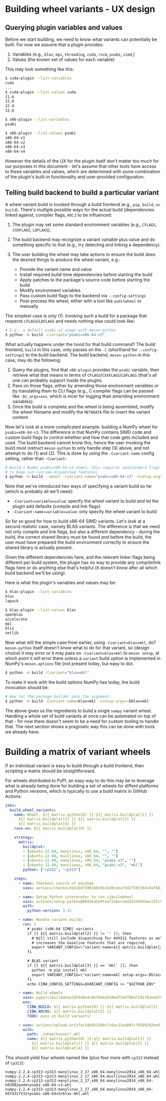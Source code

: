 # Building wheel variants - UX design

## Querying plugin variables and values

Before we start building, we need to know what variants can potentially be built.
For now we assume that a plugin provides:

1. Variables (e.g., `blas`, `mpi`, `threading`, `cuda`, `rocm`, `psabi`, `simd`,)
2. Values (the known set of values for each variable)

This may look something like this:

```bash
$ cuda-plugin --list-variables
cuda
...
$ cuda-plugin --list-values cuda
11.6
12.0
12.4
12.6

$ x86-plugin --list-variables
psabi

$ x86-plugin --list-values psabi
x86-64-v1
x86-64-v2
x86-64-v3
x86-64-v4
```

However the details of the UX for the plugin itself don't matter too much for
our purposes in this document - let's assume that other tools have access to
these variables and values, which are determined with some combination of the
plugin's built-in functionality and user-provided configuration.


## Telling build backend to build a particular variant

A wheel variant build is invoked through a build frontend (e.g., `pip`, `build`,
`uv build`). There's multiple possible ways for the actual build (dependencies
linked against, compiler flags, etc.) to be influenced:

1. The plugin may set some standard environment variables (e.g., `CFLAGS`,
   `CXXFLAGS`, `LDFLAGS`).
2. The build backend may recognize a variant variable plus value and do
   something specific to that (e.g., try detecting and linking a dependency).
3. The user building the wheel may take actions to ensure the build does the
   desired things to produce the wheel variant, e.g.:

   - Provide the variant name and value
   - Install required build-time dependencies before starting the build
   - Apply patches to the package's source code before starting the build
   - Modify environment variables
   - Pass custom build flags to the backend via `--config-settings`
   - Post-process the wheel, either with a tool like `auditwheel` or manually

The simplest case is only (1). Invoking such a build for a package that respects
`CFLAGS`/`LDFLAGS` and needs nothing else could look like:

```bash
# E.g., a default psabi-v3 usage with meson-python
$ python -m build -Cvariant="psabi=x86-64-v3"
```

What actually happens under the hood for that build command? The build frontend,
`build` in this case, only passes on the `-C` (shorthand for `--config-settings`)
to the build backend. The build backend, `meson-python` in this case, may do the
following:

1. Query the plugins, find that `x86-plugin` provides the `psabi` variable, then
   retrieve what that means in terms of `CFLAGS`/`CXXFLAGS`/`LDFLAGS` (that's
   all one can probably support inside the plugin).
2. Pass on those flags, either by amending those environment variables *or* by
   translating them to CLI flags (e.g., C compiler flags can be passed like
   `-Dc_args=xxx`, which is nicer for logging than amending environment
   variables).
3. Once the build is complete and the wheel is being assembled, modify the
   wheel filename and modify the `METADATA` file to insert the variant content

Now let's look at a more complicated example: building a NumPy wheel for
`psabi=x86-64-v3`. The difference is that NumPy contains SIMD code and custom
build flags to control whether and how that code gets included and used.
The build backend cannot know this, hence the user invoking the build must
instruct `meson-python` to only handle step (3) above, and not attempt to do
(1) and (2). This is done by using the `-Cvariant-name` config setting, rather
than `-Cvariant`:

```bash
# Build a NumPy psabi=x86-64-v3 wheel; this requires nonstandard flags (we want
# to keep >v3 runtime-dispatched features)
$ python -m build --wheel -Cvariant-name="psabi=x86-64-v3" -Csetup-args=-Dcpu-baseline=AVX2,FMA3 -Csetup-args=-Dcpu-dispatch=AVX512F,AVX512_SKX
```

Note that we've introduced two ways of specifying a variant build so far (which
is probably all we'll need):

- `-Cvariant=variable=value`: specify the wheel variant to build *and* let
  the plugin add defaults (compile and link flags)
- `-Cvariant-name=variable=value`: only specify the wheel variant to build

So far so good for how to build x86-64 SIMD variants. Let's look at a second
realistic case, namely BLAS variants. The difference is that we need not only
compile and link flags, but also a different dependency - during the build,
the correct shared library must be found *and* before the build, the user
must have prepared the build environment correctly to ensure the shared library
is actually present.

Given the different dependencies here, and the relevant linker flags being
different per build system, the plugin has no way to provide any compile/link
flags here or do anything else that's helpful (it doesn't know after all which
build backend we'll be using).

Here is what the plugin's variables and values may be:

```bash
$ blas-plugin --list-variables
blas
lapack

$ blas-plugin --list-values blas
openblas
accelerate
mkl
blis
netlib
```

Now what will the simple case from earlier, using `-Cvariant=blas=mkl`, do?
`meson-python` itself doesn't know what to do for that variant, so (design choice)
it may error or it may pass on `-Cvariant=blas=mkl` to `meson setup`, at which
point it will error there unless a `variant` build option is implemented in
NumPy's `meson.options` file (not present today, but easy to do).

```bash
$ python -m build -Cvariant="blas=mkl"
```

To make it work with the build options NumPy has today, the build invocation
should be:
```bash
# Now let the package builder pass the argument.
$ python -m build -Cvariant-name=blas=mkl -Csetup-args=-Dblas=mkl
```

The above gives us the ingredients to build a single `numpy` variant wheel.
Handling a whole set of build variants at once can be automated on top of that -
for now there doesn't seem to be a need for custom tooling to handle that.
The next section shows a pragmatic way this can be done with tools we already have.

# Building a matrix of variant wheels

If an individual variant is easy to build through a build frontend, then scripting
a matrix should be straightforward.

For wheels distributed to PyPI, an easy way to do this may be to leverage what
is already being done for building a set of wheels for diffent platforms and
Python versions, which is typically to use a build matrix in GitHub Actions:

```yaml
jobs:
  build_wheel_variants:
    name: Wheel, ${{ matrix.python[0] }}-${{ matrix.buildplat[1] }}
      ${{ matrix.buildplat[2] }} ${{ matrix.buildplat[3] }}
      ${{ matrix.buildplat[4] }}
    runs-on: ${{ matrix.buildplat[0] }}

    strategy:
      matrix:
        buildplat:
        - [ubuntu-22.04, manylinux, x86_64, "", ""]
        - [ubuntu-22.04, musllinux, x86_64, "", ""]
        - [ubuntu-22.04, manylinux, x86_64, "psabi-v3", ""]
        - [ubuntu-22.04, manylinux, x86_64, "psabi-v3", "mkl"]
        python: ["cp312", "cp313"]

    steps:
      - name: Checkout source of pacakge
        uses: actions/checkout@11bd71901bbe5b1630ceea73d27597364c9af683 # v4.2.2

      - name: Setup Python interpreter to run cibuildwheel
        uses: actions/setup-python@0b93645e9fea7318ecaed2b359559ac225c90a2b # v5.3.0
        with:
          python-version: 3.13

      - name: Handle variant builds
        run: |
          # psabi (x86-64 SIMD) variants
          if [[ ${{ matrix.buildplat[2] }} != '' ]]; then
            # Will still include dispatching for AVX512 features as well, it just
            # increases the baseline features that are required.
            export VARIANT_CONFIG=\"variant-name=${{ matrix.buildplat[2] }} cpu-baseline=AVX2,FMA3\"
          fi

          # BLAS variant
          if [[ ${{ matrix.buildplat[3] }} == 'mkl' ]]; then
            python -m pip install mkl
            export VARIANT_CONFIG=\"variant-name=mkl setup-args=-Dblas=mkl\ $VARIANT_CONFIG"
          fi
          echo CIBW_CONFIG_SETTINGS=$VARIANT_CONFIG >> "$GITHUB_ENV"

      - name: Build wheels
        uses: pypa/cibuildwheel@7940a4c0e76eb2030e473a5f864f291f63ee879b # v2.21.3
        env:
          CIBW_BUILD: ${{ matrix.python[0] }}-${{ matrix.buildplat[1] }}*
          CIBW_ARCHS: ${{ matrix.buildplat[2] }}
          TODO: pass on build variants!

      - uses: actions/upload-artifact@b4b15b8c7c6ac21ea08fcf65892d2ee8f75cf882 # v4.4.3
        with:
          path: ./wheelhouse/*.whl
          name: ${{ matrix.python[0] }}-${{ matrix.buildplat[1] }}
            ${{ matrix.buildplat[2] }} ${{ matrix.buildplat[3] }}
            ${{ matrix.buildplat[4] }}
```

This should yield four wheels named like (plus four more with `cp312` instead of `cp313`):
```
numpy-2.2.4-cp313-cp313-manylinux_2_17_x86_64.manylinux2014_x86_64.whl
numpy-2.2.4-cp313-cp313-manylinux_2_17_x86_64.musllinux2014_x86_64.whl
numpy-2.2.4-cp313-cp313-manylinux_2_17_x86_64.manylinux2014_x86_64-h03981ea44+psabi-x86-64-v3.whl
numpy-2.2.4-cp313-cp313-manylinux_2_17_x86_64.manylinux2014_x86_64-h0f4317532+psabi-x86-64v3+blas-mkl.whl
```
